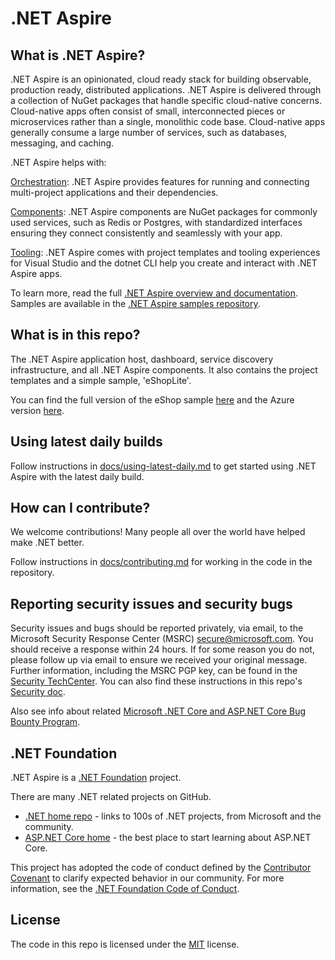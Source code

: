 # .NET Aspire

## What is .NET Aspire?

.NET Aspire is an opinionated, cloud ready stack for building observable, production ready, distributed applications. .NET Aspire is delivered through a collection of NuGet packages that handle specific cloud-native concerns. Cloud-native apps often consist of small, interconnected pieces or microservices rather than a single, monolithic code base. Cloud-native apps generally consume a large number of services, such as databases, messaging, and caching.

.NET Aspire helps with:

[Orchestration](https://learn.microsoft.com/dotnet/aspire/get-started/aspire-overview?#orchestration): .NET Aspire provides features for running and connecting multi-project applications and their dependencies.

[Components](https://learn.microsoft.com/dotnet/aspire/get-started/aspire-overview?#net-aspire-components): .NET Aspire components are NuGet packages for commonly used services, such as Redis or Postgres, with standardized interfaces ensuring they connect consistently and seamlessly with your app.

[Tooling](https://learn.microsoft.com/dotnet/aspire/get-started/aspire-overview?#project-templates-and-tooling): .NET Aspire comes with project templates and tooling experiences for Visual Studio and the dotnet CLI help you create and interact with .NET Aspire apps.

To learn more, read the full [.NET Aspire overview and documentation](https://learn.microsoft.com/dotnet/aspire/). Samples are available in the [.NET Aspire samples repository](https://github.com/dotnet/aspire-samples).

## What is in this repo?

The .NET Aspire application host, dashboard, service discovery infrastructure, and all .NET Aspire components. It also contains the project templates and a simple sample, 'eShopLite'.

You can find the full version of the eShop sample [here](https://github.com/dotnet/eshop) and the Azure version [here](https://github.com/Azure-Samples/eShopOnAzure).

## Using latest daily builds

Follow instructions in [docs/using-latest-daily.md](docs/using-latest-daily.md) to get started using .NET Aspire with the latest daily build.

## How can I contribute?

We welcome contributions! Many people all over the world have helped make .NET better.

Follow instructions in [docs/contributing.md](docs/contributing.md) for working in the code in the repository.

## Reporting security issues and security bugs

Security issues and bugs should be reported privately, via email, to the Microsoft Security Response Center (MSRC) <secure@microsoft.com>. You should receive a response within 24 hours. If for some reason you do not, please follow up via email to ensure we received your original message. Further information, including the MSRC PGP key, can be found in the [Security TechCenter](https://www.microsoft.com/msrc/faqs-report-an-issue). You can also find these instructions in this repo's [Security doc](SECURITY.md).

Also see info about related [Microsoft .NET Core and ASP.NET Core Bug Bounty Program](https://www.microsoft.com/msrc/bounty-dot-net-core).

## .NET Foundation

.NET Aspire is a [.NET Foundation](https://www.dotnetfoundation.org/projects) project.

There are many .NET related projects on GitHub.

* [.NET home repo](https://github.com/Microsoft/dotnet) - links to 100s of .NET projects, from Microsoft and the community.
* [ASP.NET Core home](https://docs.microsoft.com/aspnet/core) - the best place to start learning about ASP.NET Core.

This project has adopted the code of conduct defined by the [Contributor Covenant](https://contributor-covenant.org) to clarify expected behavior in our community. For more information, see the [.NET Foundation Code of Conduct](https://www.dotnetfoundation.org/code-of-conduct).

## License

The code in this repo is licensed under the [MIT](LICENSE.TXT) license.
